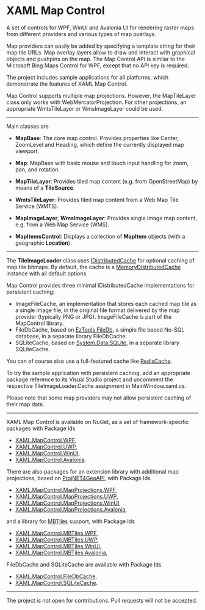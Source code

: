 # XAML Map Control

A set of controls for WPF, WinUI and Avalonia UI for rendering raster maps from different providers and various types of map overlays.

Map providers can easily be added by specifying a template string for their map tile URLs. 
Map overlay layers allow to draw and interact with graphical objects and pushpins on the map.
The Map Control API is similar to the Microsoft Bing Maps Control for WPF, except that no API key is required.

The project includes sample applications for all platforms, which demonstrate the features of XAML Map Control.

Map Control supports multiple map projections. However, the MapTileLayer class only works with WebMercatorProjection.
For other projections, an appropriate WmtsTileLayer or WmsImageLayer could be used.

---

Main classes are

- **MapBase**: The core map control. Provides properties like Center, ZoomLevel and Heading,
which define the currently displayed map viewport.

- **Map**: MapBase with basic mouse and touch input handling for zoom, pan, and rotation.

- **MapTileLayer**: Provides tiled map content (e.g. from OpenStreetMap) by means of a **TileSource**.

- **WmtsTileLayer**: Provides tiled map content from a Web Map Tile Service (WMTS).

- **MapImageLayer**, **WmsImageLayer**: Provides single image map content, e.g. from a Web Map Service (WMS).

- **MapItemsControl**: Displays a collection of **MapItem** objects (with a geographic **Location**).

---

The **TileImageLoader** class uses
[IDistributedCache](https://learn.microsoft.com/en-us/dotnet/api/microsoft.extensions.caching.distributed.idistributedcache)
for optional caching of map tile bitmaps. By default, the cache is a
[MemoryDistributedCache](https://learn.microsoft.com/en-us/dotnet/api/microsoft.extensions.caching.distributed.memorydistributedcache)
instance with all default options.

Map Control provides three minimal IDistributedCache implementations for persistent caching:
* ImageFileCache, an implementation that stores each cached map tile as a single image file,
in the original file format delivered by the map provider (typically PNG or JPG). ImageFileCache is part of the MapControl library.
* FileDbCache, based on [EzTools FileDb](https://github.com/eztools-software/FileDb),
a simple file based No-SQL database, in a separate library FileDbCache.
* SQLiteCache, based on [System.Data.SQLite](https://system.data.sqlite.org/index.html/doc/trunk/www/index.wiki),
in a separate library SQLiteCache.

You can of course also use a full-featured cache like
[RedisCache](https://learn.microsoft.com/en-us/dotnet/api/microsoft.extensions.caching.stackexchangeredis.rediscache).

To try the sample application with persistent caching, add an appropriate package reference to its Visual Studio project
and uncomment the respective TileImageLoader.Cache assignment in MainWindow.xaml.cs.

Please note that some map providers may not allow persistent caching of their map data.

---

XAML Map Control is available on NuGet, as a set of framework-specific packages with Package Ids
* [XAML.MapControl.WPF](https://www.nuget.org/packages/XAML.MapControl.WPF/),
* [XAML.MapControl.UWP](https://www.nuget.org/packages/XAML.MapControl.UWP/),
* [XAML.MapControl.WinUI](https://www.nuget.org/packages/XAML.MapControl.WinUI/),
* [XAML.MapControl.Avalonia](https://www.nuget.org/packages/XAML.MapControl.Avalonia/).

There are also packages for an extension library with additional map projections, based on
[ProjNET4GeoAPI](https://github.com/NetTopologySuite/ProjNet4GeoAPI), with Package Ids
* [XAML.MapControl.MapProjections.WPF](https://www.nuget.org/packages/XAML.MapControl.MapProjections.WPF/),
* [XAML.MapControl.MapProjections.UWP](https://www.nuget.org/packages/XAML.MapControl.MapProjections.UWP/),
* [XAML.MapControl.MapProjections.WinUI](https://www.nuget.org/packages/XAML.MapControl.MapProjections.WinUI/),
* [XAML.MapControl.MapProjections.Avalonia](https://www.nuget.org/packages/XAML.MapControl.MapProjections.Avalonia/),

and a library for [MBTiles](https://wiki.openstreetmap.org/wiki/MBTiles) support, with Package Ids
* [XAML.MapControl.MBTiles.WPF](https://www.nuget.org/packages/XAML.MapControl.MBTiles.WPF/),
* [XAML.MapControl.MBTiles.UWP](https://www.nuget.org/packages/XAML.MapControl.MBTiles.UWP/),
* [XAML.MapControl.MBTiles.WinUI](https://www.nuget.org/packages/XAML.MapControl.MBTiles.WinUI/),
* [XAML.MapControl.MBTiles.Avalonia](https://www.nuget.org/packages/XAML.MapControl.MBTiles.Avalonia/),

FileDbCache and SQLiteCache are available with Package Ids
* [XAML.MapControl.FileDbCache](https://www.nuget.org/packages/XAML.MapControl.FileDbCache/),
* [XAML.MapControl.SQLiteCache](https://www.nuget.org/packages/XAML.MapControl.SQLiteCache/).

---

The project is not open for contributions. Pull requests will not be accepted.
